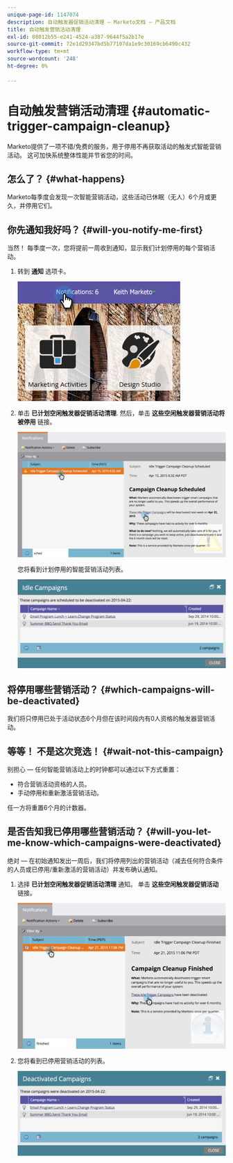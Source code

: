 ```yaml
---
unique-page-id: 1147074
description: 自动触发器促销活动清理 — Marketo文档 — 产品文档
title: 自动触发营销活动清理
exl-id: 08012b55-e241-4524-a387-9644f5a2b17e
source-git-commit: 72e1d29347bd5b77107da1e9c30169cb6490c432
workflow-type: tm+mt
source-wordcount: '248'
ht-degree: 0%

---
```


# 自动触发营销活动清理 {#automatic-trigger-campaign-cleanup}

Marketo提供了一项不错/免费的服务，用于停用不再获取活动的触发式智能营销活动。 这可加快系统整体性能并节省您的时间。

## 怎么了？ {#what-happens}

Marketo每季度会发现一次智能营销活动，这些活动已休眠（无人）6个月或更久，并停用它们。

## 你先通知我好吗？ {#will-you-notify-me-first}

当然！ 每季度一次，您将提前一周收到通知，显示我们计划停用的每个营销活动。

1. 转到 **通知** 选项卡。

   ![](assets/notifications.png)

1. 单击 **已计划空闲触发器促销活动清理**. 然后，单击 **这些空闲触发器营销活动将被停用** 链接。

   ![](assets/image2015-4-27-20-3a48-3a35.png)

   您将看到计划停用的智能营销活动列表。

   ![](assets/image2015-4-27-20-3a35-3a29.png)

## 将停用哪些营销活动？ {#which-campaigns-will-be-deactivated}

我们将只停用已处于活动状态6个月但在该时间段内有0人资格的触发器营销活动。

## 等等！ 不是这次竞选！ {#wait-not-this-campaign}

别担心 — 任何智能营销活动上的时钟都可以通过以下方式重置：

* 符合营销活动资格的人员。
* 手动停用和重新激活营销活动。

任一方将重置6个月的计数器。

## 是否告知我已停用哪些营销活动？ {#will-you-let-me-know-which-campaigns-were-deactivated}

绝对 — 在初始通知发出一周后，我们将停用列出的营销活动（减去任何符合条件的人员或已停用/重新激活的营销活动）并发布确认通知。

1. 选择 **已计划空闲触发器促销活动清理** 通知。 单击 **这些空闲触发器促销活动** 链接。

   ![](assets/image2015-4-27-20-3a56-3a41.png)

1. 您将看到已停用营销活动的列表。

   ![](assets/image2015-4-27-20-3a58-3a38.png)
